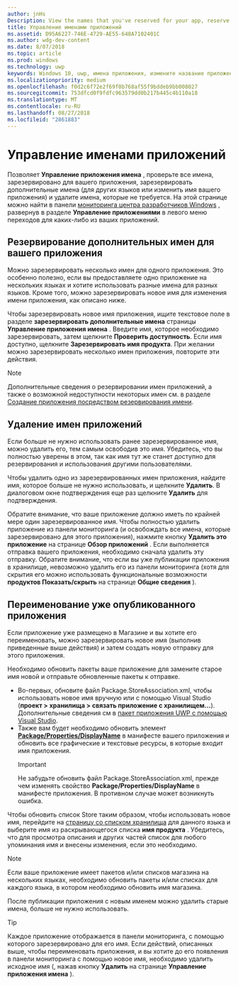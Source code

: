 ```yaml
---
author: jnHs
Description: View the names that you've reserved for your app, reserve additional names (for other languages or to change your app's name), and delete reserved names that you don't need anymore.
title: Управление именами приложений
ms.assetid: D95A6227-746E-4729-AE55-648A7102401C
ms.author: wdg-dev-content
ms.date: 8/07/2018
ms.topic: article
ms.prod: windows
ms.technology: uwp
keywords: Windows 10, uwp, имена приложения, измените название приложения, название обновления приложения, название игры, название продукта
ms.localizationpriority: medium
ms.openlocfilehash: f0d2c6f72e2f69f0b768af55f9bddeb9bb008027
ms.sourcegitcommit: 753dfcd0f9fdfc963579dd0b217b445c4b110a18
ms.translationtype: MT
ms.contentlocale: ru-RU
ms.lasthandoff: 08/27/2018
ms.locfileid: "2861883"
---
```

# <a name="manage-app-names"></a>Управление именами приложений

Позволяет **Управление приложения имена** , проверьте все имена, зарезервировано для вашего приложения, зарезервировать дополнительные имена (для других языков или изменить имя вашего приложения) и удалите имена, которые не требуется. На этой странице можно найти в панели [мониторинга центра разработчиков Windows](https://partner.microsoft.com/dashboard) , развернув в разделе **Управление приложениями** в левого меню переходов для каких-либо из ваших приложений.


## <a name="reserve-additional-names-for-your-app"></a>Резервирование дополнительных имен для вашего приложения

Можно зарезервировать несколько имен для одного приложения. Это особенно полезно, если вы предоставляете одно приложение на нескольких языках и хотите использовать разные имена для разных языков. Кроме того, можно зарезервировать новое имя для изменения имени приложения, как описано ниже.

Чтобы зарезервировать новое имя приложения, ищите текстовое поле в разделе **зарезервировать дополнительные имена** страницы **Управление приложения имена** . Введите имя, которое необходимо зарезервировать, затем щелкните **Проверить доступность**. Если имя доступно, щелкните **Зарезервировать имя продукта**. При желании можно зарезервировать несколько имен приложения, повторите эти действия.

> [!NOTE]
> Дополнительные сведения о резервировании имен приложений, а также о возможной недоступности некоторых имен см. в разделе [Создание приложения посредством резервирования имени](create-your-app-by-reserving-a-name.md).


## <a name="delete-app-names"></a>Удаление имен приложений

Если больше не нужно использовать ранее зарезервированное имя, можно удалить его, тем самым освободив это имя. Убедитесь, что вы полностью уверены в этом, так как имя тут же станет доступно для резервирования и использования другими пользователями.

Чтобы удалить одно из зарезервированных имен приложения, найдите имя, которое больше не нужно использовать, и щелкните **Удалить**. В диалоговом окне подтверждения еще раз щелкните **Удалить** для подтверждения.

Обратите внимание, что ваше приложение должно иметь по крайней мере один зарезервированное имя. Чтобы полностью удалить приложение из панели мониторинга (и освобождать все имена, которые зарезервировано для этого приложения), нажмите кнопку **Удалить это приложение** на странице **Обзор приложений** . Если выполняется отправка вашего приложения, необходимо сначала удалить эту отправку. Обратите внимание, что если вы уже публикации приложения в хранилище, невозможно удалить его из панели мониторинга (хотя для скрытия его можно использовать функциональные возможности **продуктов Показать/скрыть** на странице **Общие сведения** ). 


## <a name="rename-an-app-that-has-already-been-published"></a>Переименование уже опубликованного приложения

Если приложение уже размещено в Магазине и вы хотите его переименовать, можно зарезервировать новое имя (выполнив приведенные выше действия) и затем создать новую отправку для этого приложения. 

Необходимо обновить пакеты ваше приложение для замените старое имя новой и отправьте обновленные пакеты к отправке.
- Во-первых, обновите файл Package.StoreAssociation.xml, чтобы использовать новое имя вручную или с помощью Visual Studio (**проект > хранилища > связать приложение с хранилищем...**). Дополнительные сведения см в [пакет приложения UWP с помощью Visual Studio](../packaging/packaging-uwp-apps.md).
- Также вам будет необходимо обновить элемент [**Package/Properties/DisplayName**](https://docs.microsoft.com/uwp/schemas/appxpackage/uapmanifestschema/element-displayname) в манифесте вашего приложения и обновить все графические и текстовые ресурсы, в которые входит имя приложения. 
  > [!IMPORTANT]
  > Не забудьте обновить файл Package.StoreAssociation.xml, прежде чем изменять свойство **Package/Properties/DisplayName** в манифесте приложения. В противном случае может возникнуть ошибка.

Чтобы обновить список Store таким образом, чтобы использовать новое имя, перейдите на [страницу со списком хранилища](create-app-store-listings.md) для данного языка и выберите имя из раскрывающегося списка **имя продукта** . Убедитесь, что для просмотра описания и других частей список для любого упоминания имя и внесены изменения, если это необходимо.

> [!NOTE]
> Если ваше приложение имеет пакетов и/или списков магазина на нескольких языках, необходимо обновить пакеты и/или списках для каждого языка, в котором необходимо обновить имя магазина.

После публикации приложения с новым именем можно удалить старые имена, больше не нужно использовать.

> [!TIP]
> Каждое приложение отображается в панели мониторинга, с помощью которого зарезервировано для его имя. Если действий, описанных выше, чтобы переименовать приложения, и вы хотите до его появления в панели мониторинга с помощью новое имя, необходимо удалить исходное имя (, нажав кнопку **Удалить** на странице **Управление приложения имена** ). 

 

 




